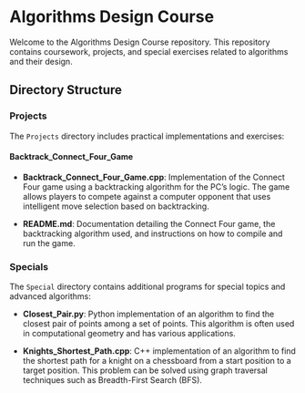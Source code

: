 # Algorithms Design Course

Welcome to the Algorithms Design Course repository. This repository contains coursework, projects, and special exercises related to algorithms and their design.

## Directory Structure

### Projects

The `Projects` directory includes practical implementations and exercises:

#### Backtrack_Connect_Four_Game

- **Backtrack_Connect_Four_Game.cpp**: Implementation of the Connect Four game using a backtracking algorithm for the PC’s logic. The game allows players to compete against a computer opponent that uses intelligent move selection based on backtracking.

- **README.md**: Documentation detailing the Connect Four game, the backtracking algorithm used, and instructions on how to compile and run the game.

### Specials

The `Special` directory contains additional programs for special topics and advanced algorithms:

- **Closest_Pair.py**: Python implementation of an algorithm to find the closest pair of points among a set of points. This algorithm is often used in computational geometry and has various applications.

- **Knights_Shortest_Path.cpp**: C++ implementation of an algorithm to find the shortest path for a knight on a chessboard from a start position to a target position. This problem can be solved using graph traversal techniques such as Breadth-First Search (BFS).